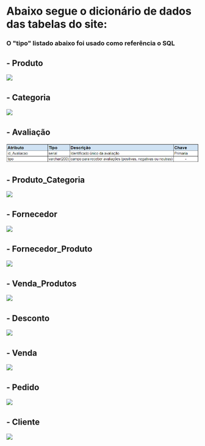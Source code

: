 # Abaixo segue o dicionário de dados das tabelas do site:

### O "tipo" listado abaixo foi usado como referência o SQL

## - Produto

![](https://github.com/uni9weslley/projeto_felipe/blob/main/Modelagem%20de%20dados/Dicionário%20de%20dados/Produto.png)

## - Categoria

![](https://github.com/uni9weslley/projeto_felipe/blob/main/Modelagem%20de%20dados/Dicionário%20de%20dados/Categoria.png)

## - Avaliação 

![](https://github.com/uni9weslley/projeto_felipe/blob/main/Modelagem%20de%20dados/Dicionário%20de%20dados/Avaliação.png)

## - Produto_Categoria

![](https://github.com/uni9weslley/projeto_felipe/blob/main/Modelagem%20de%20dados/Dicionário%20de%20dados/Produto_categoria.png)

## - Fornecedor

![](https://github.com/uni9weslley/projeto_felipe/blob/main/Modelagem%20de%20dados/Dicionário%20de%20dados/Fornecedor.png)

## - Fornecedor_Produto

![](https://github.com/uni9weslley/projeto_felipe/blob/main/Modelagem%20de%20dados/Dicionário%20de%20dados/Fornecedor_produto.png)

## - Venda_Produtos

![](https://github.com/uni9weslley/projeto_felipe/blob/main/Modelagem%20de%20dados/Dicionário%20de%20dados/Venda_produto.png)

## - Desconto

![](https://github.com/uni9weslley/projeto_felipe/blob/main/Modelagem%20de%20dados/Dicionário%20de%20dados/Desconto.png)

## - Venda

![](https://github.com/uni9weslley/projeto_felipe/blob/main/Modelagem%20de%20dados/Dicionário%20de%20dados/Venda.png)

## - Pedido

![](https://github.com/uni9weslley/projeto_felipe/blob/main/Modelagem%20de%20dados/Dicionário%20de%20dados/Pedido.png)

## - Cliente

![](https://github.com/uni9weslley/projeto_felipe/blob/main/Modelagem%20de%20dados/Dicionário%20de%20dados/Cliente.png)
